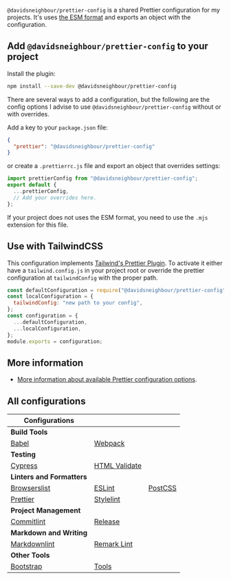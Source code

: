 `@davidsneighbour/prettier-config` is a shared Prettier configuration for my projects. It's uses [the ESM format](https://github.com/davidsneighbour/namespace/blob/main/tenets/esm.md) and exports an object with the configuration.

## Add `@davidsneighbour/prettier-config` to your project

Install the plugin:

```bash
npm install --save-dev @davidsneighbour/prettier-config
```

There are several ways to add a configuration, but the following are the config options I advise to use `@davidsneighbour/prettier-config` without or with overrides.

Add a key to your `package.json` file:

```json
{
  "prettier": "@davidsneighbour/prettier-config"
}
```

or create a `.prettierrc.js` file and export an object that overrides settings:

```js
import prettierConfig from "@davidsneighbour/prettier-config";
export default {
  ...prettierConfig,
  // Add your overrides here.
};
```

If your project does not uses the ESM format, you need to use the `.mjs` extension for this file.

## Use with TailwindCSS

This configuration implements [Tailwind's Prettier Plugin](https://github.com/tailwindlabs/prettier-plugin-tailwindcss). To activate it either have a `tailwind.config.js` in your project root or override the prettier configuration at `tailwindConfig` with the proper path.

```js
const defaultConfiguration = require("@davidsneighbour/prettier-config");
const localConfiguration = {
  tailwindConfig: "new path to your config",
};
const configuration = {
  ...defaultConfiguration,
  ...localConfiguration,
};
module.exports = configuration;
```

## More information

* [More information about available Prettier configuration options](https://prettier.io/docs/en/options.html).

## All configurations

| Configurations | | |
| --- | --- | --- |
| **Build Tools** | | |
| [Babel](packages/babel-config) | [Webpack](packages/webpack-config) | |
| **Testing** | | |
| [Cypress](packages/cypress-config) | [HTML Validate](packages/htmlvalidate-config/) |  |
| **Linters and Formatters** | | |
| [Browserslist](packages/browserslist-config) | [ESLint](packages/eslint-config) | [PostCSS](packages/postcss-config) |
| [Prettier](packages/prettier-config) | [Stylelint](packages/stylelint-config) | |
| **Project Management** | | |
| [Commitlint](packages/commitlint-config) | [Release](packages/release-config) |  |
| **Markdown and Writing** | | |
| [Markdownlint](packages/markdownlint-config) | [Remark Lint](packages/remark-config) |  |
| **Other Tools** | | |
| [Bootstrap](packages/bootstrap-config) | [Tools](packages/tools) |  |
